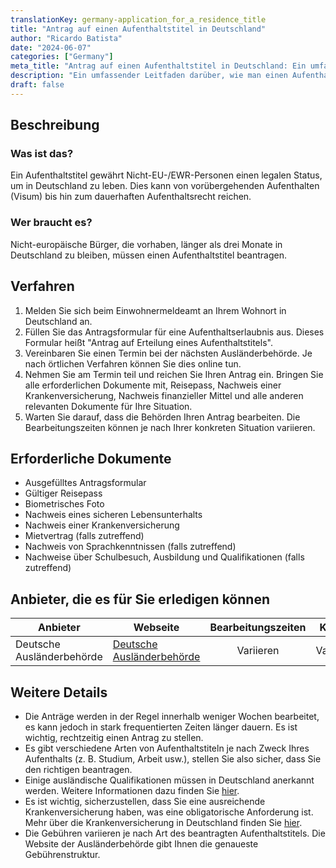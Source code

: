 ```yaml
---
translationKey: germany-application_for_a_residence_title
title: "Antrag auf einen Aufenthaltstitel in Deutschland"
author: "Ricardo Batista"
date: "2024-06-07"
categories: ["Germany"]
meta_title: "Antrag auf einen Aufenthaltstitel in Deutschland: Ein umfassender Leitfaden"
description: "Ein umfassender Leitfaden darüber, wie man einen Aufenthaltstitel in Deutschland beantragt, der alle notwendigen Schritte, erforderlichen Dokumente und andere relevante Informationen auflistet."
draft: false
---
```


## Beschreibung
### Was ist das?
Ein Aufenthaltstitel gewährt Nicht-EU-/EWR-Personen einen legalen Status, um in Deutschland zu leben. Dies kann von vorübergehenden Aufenthalten (Visum) bis hin zum dauerhaften Aufenthaltsrecht reichen.

### Wer braucht es?
Nicht-europäische Bürger, die vorhaben, länger als drei Monate in Deutschland zu bleiben, müssen einen Aufenthaltstitel beantragen.

## Verfahren
1. Melden Sie sich beim Einwohnermeldeamt an Ihrem Wohnort in Deutschland an.
2. Füllen Sie das Antragsformular für eine Aufenthaltserlaubnis aus. Dieses Formular heißt "Antrag auf Erteilung eines Aufenthaltstitels".
3. Vereinbaren Sie einen Termin bei der nächsten Ausländerbehörde. Je nach örtlichen Verfahren können Sie dies online tun.
4. Nehmen Sie am Termin teil und reichen Sie Ihren Antrag ein. Bringen Sie alle erforderlichen Dokumente mit, Reisepass, Nachweis einer Krankenversicherung, Nachweis finanzieller Mittel und alle anderen relevanten Dokumente für Ihre Situation.
5. Warten Sie darauf, dass die Behörden Ihren Antrag bearbeiten. Die Bearbeitungszeiten können je nach Ihrer konkreten Situation variieren.

## Erforderliche Dokumente
- Ausgefülltes Antragsformular
- Gültiger Reisepass
- Biometrisches Foto
- Nachweis eines sicheren Lebensunterhalts
- Nachweis einer Krankenversicherung
- Mietvertrag (falls zutreffend)
- Nachweis von Sprachkenntnissen (falls zutreffend)
- Nachweise über Schulbesuch, Ausbildung und Qualifikationen (falls zutreffend)

## Anbieter, die es für Sie erledigen können

| Anbieter        |     Webseite     |     Bearbeitungszeiten    |       Kosten      |
| --------------- | --------------- |  :-------------: | :-------------: |
| Deutsche Ausländerbehörde      |  [Deutsche Ausländerbehörde](https://www.bamf.de/EN/Themen/MigrationAufenthalt/ZuwandererDrittstaaten/Migrathek/Aufenthaltstitel/aufenthaltstitel-node.html)       |      Variieren      |        Variieren       |

## Weitere Details
- Die Anträge werden in der Regel innerhalb weniger Wochen bearbeitet, es kann jedoch in stark frequentierten Zeiten länger dauern. Es ist wichtig, rechtzeitig einen Antrag zu stellen.
- Es gibt verschiedene Arten von Aufenthaltstiteln je nach Zweck Ihres Aufenthalts (z. B. Studium, Arbeit usw.), stellen Sie also sicher, dass Sie den richtigen beantragen.
- Einige ausländische Qualifikationen müssen in Deutschland anerkannt werden. Weitere Informationen dazu finden Sie [hier](https://www.anerkennung-in-deutschland.de/html/en/index.php).
- Es ist wichtig, sicherzustellen, dass Sie eine ausreichende Krankenversicherung haben, was eine obligatorische Anforderung ist. Mehr über die Krankenversicherung in Deutschland finden Sie [hier](https://www.krankenkassen.de/).
- Die Gebühren variieren je nach Art des beantragten Aufenthaltstitels. Die Website der Ausländerbehörde gibt Ihnen die genaueste Gebührenstruktur.